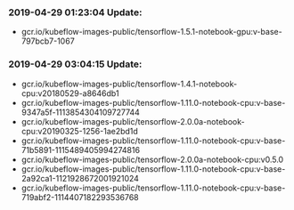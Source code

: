### 2019-04-29 01:23:04 Update:

- gcr.io/kubeflow-images-public/tensorflow-1.5.1-notebook-gpu:v-base-797bcb7-1067
### 2019-04-29 03:04:15 Update:

- gcr.io/kubeflow-images-public/tensorflow-1.4.1-notebook-cpu:v20180529-a8646db1
- gcr.io/kubeflow-images-public/tensorflow-1.11.0-notebook-cpu:v-base-9347a5f-1113854304109727744
- gcr.io/kubeflow-images-public/tensorflow-2.0.0a-notebook-cpu:v20190325-1256-1ae2bd1d
- gcr.io/kubeflow-images-public/tensorflow-1.11.0-notebook-cpu:v-base-71b5891-1115489405994274816
- gcr.io/kubeflow-images-public/tensorflow-2.0.0a-notebook-cpu:v0.5.0
- gcr.io/kubeflow-images-public/tensorflow-1.11.0-notebook-cpu:v-base-2a92ca1-1121928672001921024
- gcr.io/kubeflow-images-public/tensorflow-1.11.0-notebook-cpu:v-base-719abf2-1114407182293536768
